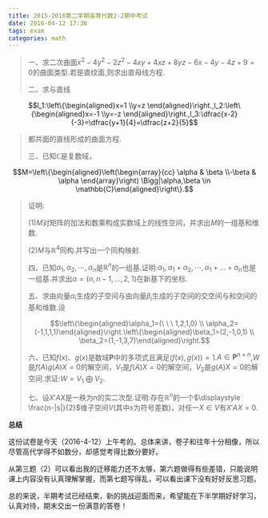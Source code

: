 ```yaml
---
title: 2015-2016第二学期高等代数2-2期中考试
date: 2016-04-12 17:36
tags: exam
categories: math
---
```


> 一、求二次曲面$x^2-4y^2-2z^2-4xy+4xz+8yz-6x-4y-4z+9=0$的曲面类型.若是直纹面,则求出直母线方程.
>
> 二、求与直线
>
$$l_1:\left\{\begin{aligned}x=1 \\y=z \end{aligned}\right.,l_2:\left\{\begin{aligned}x=-1 \\y=-z \end{aligned}\right.,l_3:\dfrac{x-2}{-3}=\dfrac{y+1}{4}=\dfrac{z+2}{5}$$
>
> 都共面的直线形成的曲面方程.
>
> 三、已知$\mathbb{C}$是复数域，
>
$$M=\left\{\begin{aligned}\left(\begin{array}{cc} \alpha & \beta \\-\beta & \alpha \end{array}\right) \Bigg|\alpha,\beta \in \mathbb{C}\end{aligned}\right\}.$$
>
> 证明:
>
> (1)$M$对矩阵的加法和数乘构成实数域上的线性空间，并求出$M$的一组基和维数.
>
> (2)$M$与$\mathbb{R}^4$同构.并写出一个同构映射.
>
> 四、已知$\alpha_1,\alpha_2,\cdots,\alpha_n$是$\mathbb{R}^n$的一组基.证明:$\alpha_1,\alpha_1+\alpha_2,\cdots,\alpha_1+\ldots+\alpha_n$也是一组基.并求出$\alpha=(n,n-1,\ldots,2,1)$在新基下的坐标.
>
> 五、求由向量$\alpha_i$生成的子空间与由向量$\beta_i$生成的子空间的交空间与和空间的基和维数.设
>
> $$\left\{\begin{aligned}\alpha_1=(\ \ \ 1,2,1,0) \\ \alpha_2=(-1,1,1,1)\end{aligned}\right.\left\{\begin{aligned}\beta_1=(2,-1,0,1) \\ \beta_2=(1,-1,3,7)\end{aligned}\right.$$
>
> 六、已知$f(x)$、$g(x)$是数域$\mathbf{P}$中的多项式且满足$(f(x),g(x))=1$.$A \in \mathbf{P}^{n \times n}$,$W$是$f(A)g(A)X=0$的解空间，$V_1$是$f(A)X=0$的解空间，$V_2$是$g(A)X=0$的解空间.求证:$W=V_1 \ \bigoplus \ V_2$.
>
> 七、设$X'AX$是一秩为$n$的实二次型.证明:存在$\mathbb{R}^n$的一个$\displaystyle \frac{n-|s|}{2}$维子空间$V$(其中$s$为符号差数)，对任一$X\in V$有$X'AX=0$.

<!-- more -->

__总结__

这份试卷是今天（2016-4-12）上午考的。总体来讲，卷子和往年十分相像，所以尽管高代学得不如数分，却感觉考得比数分要好。

从第三题（2）可以看出我的迁移能力还不太够，第六题做得有些差错，只能说明课上内容没有认真理解掌握，而第七题写得乱，可以看出课下没有好好反思习题。

总的来说，半期考试已经结束，新的挑战迎面而来，希望能在下半学期好好学习，认真对待，期末交出一份满意的答卷！
